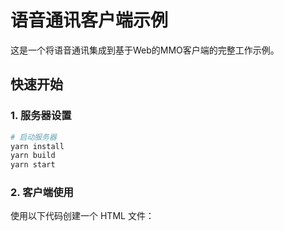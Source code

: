 # 语音通讯客户端示例

这是一个将语音通讯集成到基于Web的MMO客户端的完整工作示例。

## 快速开始

### 1. 服务器设置
```bash
# 启动服务器
yarn install
yarn build
yarn start
```

### 2. 客户端使用

使用以下代码创建一个 HTML 文件：

